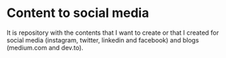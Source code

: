 # Content to social media

It is repository with the contents that I want to create or that I created for social media (instagram, twitter, linkedin and facebook) and blogs (medium.com and dev.to).
